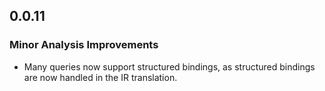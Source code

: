 ## 0.0.11

### Minor Analysis Improvements

* Many queries now support structured bindings, as structured bindings are now handled in the IR translation.
